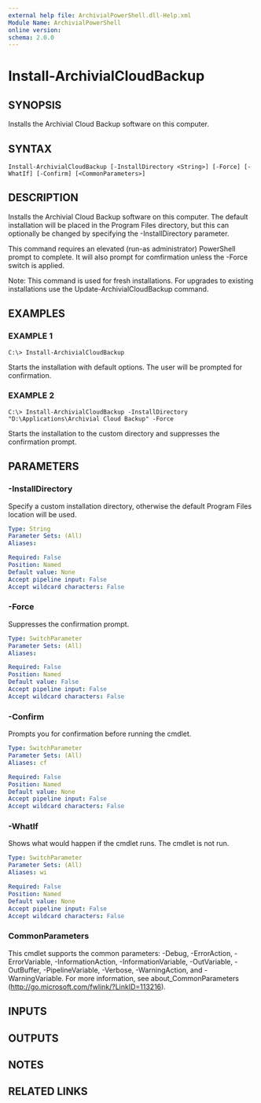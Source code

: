 ```yaml
---
external help file: ArchivialPowerShell.dll-Help.xml
Module Name: ArchivialPowerShell
online version:
schema: 2.0.0
---
```


# Install-ArchivialCloudBackup

## SYNOPSIS
Installs the Archivial Cloud Backup software on this computer.

## SYNTAX

```
Install-ArchivialCloudBackup [-InstallDirectory <String>] [-Force] [-WhatIf] [-Confirm] [<CommonParameters>]
```

## DESCRIPTION
Installs the Archivial Cloud Backup software on this computer.
The default installation will be placed in the Program Files directory, but this can optionally be changed by specifying the -InstallDirectory parameter.

This command requires an elevated (run-as administrator) PowerShell prompt to complete.
It will also prompt for comfirmation unless the -Force switch is applied.

Note: This command is used for fresh installations.
For upgrades to existing installations use the Update-ArchivialCloudBackup command.

## EXAMPLES

### EXAMPLE 1
```
C:\> Install-ArchivialCloudBackup
```

Starts the installation with default options.
The user will be prompted for confirmation.

### EXAMPLE 2
```
C:\> Install-ArchivialCloudBackup -InstallDirectory "D:\Applications\Archivial Cloud Backup" -Force
```

Starts the installation to the custom directory and suppresses the confirmation prompt.

## PARAMETERS

### -InstallDirectory
Specify a custom installation directory, otherwise the default Program Files location will be used.

```yaml
Type: String
Parameter Sets: (All)
Aliases:

Required: False
Position: Named
Default value: None
Accept pipeline input: False
Accept wildcard characters: False
```

### -Force
Suppresses the confirmation prompt.

```yaml
Type: SwitchParameter
Parameter Sets: (All)
Aliases:

Required: False
Position: Named
Default value: False
Accept pipeline input: False
Accept wildcard characters: False
```

### -Confirm
Prompts you for confirmation before running the cmdlet.

```yaml
Type: SwitchParameter
Parameter Sets: (All)
Aliases: cf

Required: False
Position: Named
Default value: None
Accept pipeline input: False
Accept wildcard characters: False
```

### -WhatIf
Shows what would happen if the cmdlet runs.
The cmdlet is not run.

```yaml
Type: SwitchParameter
Parameter Sets: (All)
Aliases: wi

Required: False
Position: Named
Default value: None
Accept pipeline input: False
Accept wildcard characters: False
```

### CommonParameters
This cmdlet supports the common parameters: -Debug, -ErrorAction, -ErrorVariable, -InformationAction, -InformationVariable, -OutVariable, -OutBuffer, -PipelineVariable, -Verbose, -WarningAction, and -WarningVariable. For more information, see about_CommonParameters (http://go.microsoft.com/fwlink/?LinkID=113216).

## INPUTS

## OUTPUTS

## NOTES

## RELATED LINKS

